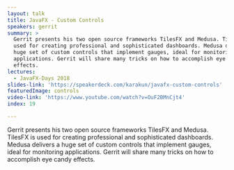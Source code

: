 ```yaml
---
layout: talk
title: JavaFX - Custom Controls
speakers: gerrit
summary: >
  Gerrit presents his two open source frameworks TilesFX and Medusa. TilesFX is
  used for creating professional and sophisticated dashboards. Medusa delivers a
  huge set of custom controls that implement gauges, ideal for monitoring
  applications. Gerrit will share many tricks on how to accomplish eye candy
  effects.
lectures:
  - JavaFX-Days 2018
slides-link: 'https://speakerdeck.com/karakun/javafx-custom-controls'
featuredImage: controls
video-link: 'https://www.youtube.com/watch?v=OuF2BMnCjt4'
index: 19

---
```


Gerrit presents his two open source frameworks TilesFX and Medusa. TilesFX is used for creating professional and sophisticated dashboards. Medusa delivers a huge set of custom controls that implement gauges, ideal for monitoring applications. Gerrit will share many tricks on how to accomplish eye candy effects.
